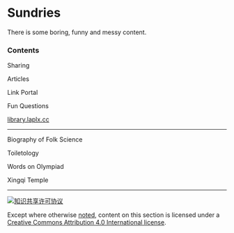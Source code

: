 # Sundries

There is some boring, funny and messy content.

### Contents

Sharing

Articles

Link Portal

Fun Questions

[library.laplx.cc](library.laplx.cc)

---

Biography of Folk Science

Toiletology

Words on Olympiad

Xingqi Temple

---

<a rel="license" href="http://creativecommons.org/licenses/by/4.0/"><img alt="知识共享许可协议" style="border-width:0" src="https://i.creativecommons.org/l/by/4.0/88x31.png" /></a><br />

Except where otherwise [noted](https://creativecommons.org/policies/#license), content on this section is licensed under a [Creative Commons Attribution 4.0 International license](https://creativecommons.org/licenses/by/4.0/).
